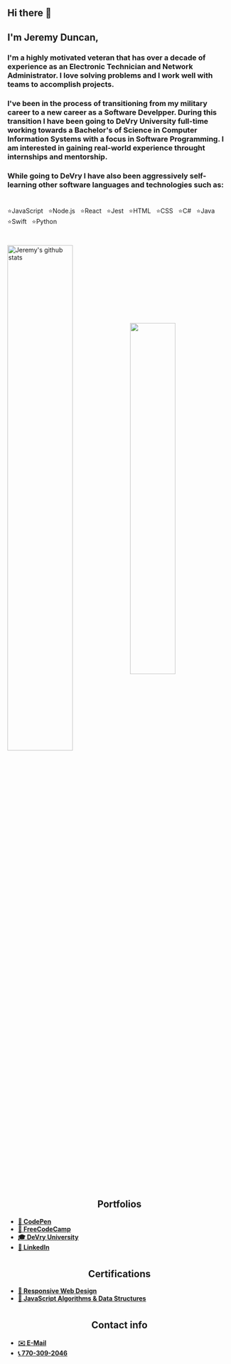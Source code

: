 ## Hi there 👋

## I'm Jeremy Duncan,

 ### <p>I'm a highly motivated veteran that has over a decade of experience as an Electronic Technician and Network Administrator. I love solving problems and I work well with teams to accomplish projects.</p> 
 ### <p>I've been in the process of transitioning from my military career to a new career as a Software Develpper. During this transition I have been going to DeVry University full-time working towards a Bachelor's of Science in Computer Information Systems with a focus in Software Programming. I am interested in gaining real-world experience throught internships and mentorship.</p>
 ### <p>While going to DeVry I have also been aggressively self-learning other software languages and technologies such as: </p>
#
⭐️JavaScript &nbsp; ⭐️Node.js &nbsp; ⭐️React &nbsp; ⭐️Jest &nbsp; ⭐️HTML &nbsp; ⭐️CSS &nbsp; ⭐️C# &nbsp; ⭐️Java &nbsp; ⭐️Swift &nbsp; ⭐️Python

<!--[![Jeremy's GitHub stats](https://github-readme-stats.vercel.app/api?username=JeremyDuncan)](https://github.com/JeremyDuncan/github-readme-stats)-->
#
<a href="#"><img align="center" width="54%" src="https://github-readme-stats.vercel.app/api?username=JeremyDuncan&show_icons=true&include_all_commits=true&theme=buefy&hide_border=true" alt="Jeremy's github stats" /></a> 
<a href="#"><img align="center" width="45%" src="https://github-readme-stats.vercel.app/api/top-langs/?username=JeremyDuncan&layout=compact&theme=buefy&hide_border=true" /></a>

#
<h2 style="text-align: center;">Portfolios</h2>


- <strong><a href="https://codepen.io/jduncan05/full/JjOVvMg">💾 CodePen</a></strong> 
&nbsp;&nbsp;&nbsp;&nbsp;
- <strong><a href="https://www.freecodecamp.org/JeremyDuncan">💾 FreeCodeCamp</a></strong>
&nbsp;&nbsp;&nbsp;&nbsp;
- <strong><a href="https://jeremyduncan1984.wixsite.com/jeremy-duncan">🎓 DeVry University</a></strong>
&nbsp;&nbsp;&nbsp;&nbsp;
- <strong><a href="https://www.linkedin.com/in/jeremy-duncan2021">🔗 LinkedIn</a></strong>

#
<h2 style="text-align: center;">Certifications</h2>

 - <strong><a href="https://www.freecodecamp.org/certification/jeremyduncan/responsive-web-design">📌 Responsive Web Design</a></strong>
&nbsp;&nbsp;
- <strong><a href="https://www.freecodecamp.org/certification/jeremyduncan/javascript-algorithms-and-data-structures">📌 JavaScript Algorithms & Data Structures</a></strong>

#
  <h2 style="text-align: center;">Contact info</h2>


- <strong> <a href="mailto:jeremy.duncan1984@gmail.com">✉️ E-Mail</a> </strong>
- <strong><a href="tel:757-637-0202"> 📞 770-309-2046</a></strong> 
&nbsp;&nbsp;&nbsp;&nbsp;&nbsp;&nbsp;


#
<!--
**JeremyDuncan/JeremyDuncan** is a ✨ _special_ ✨ repository because its `README.md` (this file) appears on your GitHub profile.

Here are some ideas to get you started:

- 🔭 I’m currently working on ...
- 🌱 I’m currently learning ...
- 👯 I’m looking to collaborate on ...
- 🤔 I’m looking for help with ...
- 💬 Ask me about ...
- 📫 How to reach me: ...
- 😄 Pronouns: ...
- ⚡ Fun fact: ...
-->
